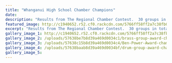 ```yaml
---
title: "Whanganui High School Chamber Champions"
date: 
description: "Results from The Regional Chamber Contest.  30 groups in total and 9 from WHS."
featured_image: http://c1940652.r52.cf0.rackcdn.com/5766ff58ff2a7c38fb00001a/Shaila-Anne-Award-chamber-music.jpg
excerpt: "Results from The Regional Chamber Contest.  30 groups in total and 9 from WHS."
gallery_image_1: http://c1940652.r52.cf0.rackcdn.com/5766ff58ff2a7c38fb00001a/Shaila-Anne-Award-chamber-music.jpg
gallery_image_2: /uploads/57638be7b8d39a469d0034c1/brass-group-award-chamber-music.JPG
gallery_image_3: /uploads/57638c15b8d39a469d0034c4/Ben-Power-Award-chamber-music.JPG
gallery_image_4: /uploads/57638baab8d39a469d0034bf/drum-group-award-chamber-music.JPG
gallery_image_5: 
---
```

